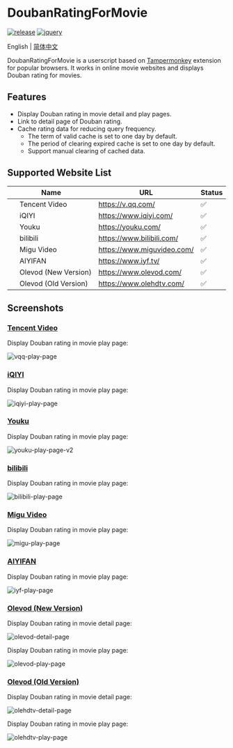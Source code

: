# DoubanRatingForMovie

[![release](https://img.shields.io/github/v/release/ciphersaw/DoubanRatingForMovie)](https://github.com/ciphersaw/DoubanRatingForMovie) [![jquery](https://img.shields.io/badge/jquery-3.6.0-blue)](https://jquery.com/)

English | [简体中文](README-zh_CN.md)

DoubanRatingForMovie is a userscript based on [Tampermonkey](https://www.tampermonkey.net/) extension for popular browsers. It works in online movie websites and displays Douban rating for movies.

## Features

- Display Douban rating in movie detail and play pages.
- Link to detail page of Douban rating.
- Cache rating data for reducing query frequency.
	- The term of valid cache is set to one day by default.
	- The period of clearing expired cache is set to one day by default.
	- Support manual clearing of cached data.

## Supported Website List

| Name                                                         | URL                        | Status |
| ------------------------------------------------------------ | -------------------------- | ------ |
| <img src="https://blog-1255335783.cos.ap-guangzhou.myqcloud.com/DoubanRatingForMovie/README/vqq-favicon.png" width="16" height="16" align=center/> Tencent Video | https://v.qq.com/          | ✅      |
| <img src="https://blog-1255335783.cos.ap-guangzhou.myqcloud.com/DoubanRatingForMovie/README/iqiyi-favicon.png" width="16" height="16" align=center/> iQIYI | https://www.iqiyi.com/     | ✅      |
| <img src="https://blog-1255335783.cos.ap-guangzhou.myqcloud.com/DoubanRatingForMovie/README/youku-favicon.png" width="16" height="16" align=center/> Youku | https://youku.com/         | ✅      |
| <img src="https://blog-1255335783.cos.ap-guangzhou.myqcloud.com/DoubanRatingForMovie/README/bilibili-favicon.png" width="16" height="16" align=center/> bilibili | https://www.bilibili.com/  | ✅      |
| <img src="https://blog-1255335783.cos.ap-guangzhou.myqcloud.com/DoubanRatingForMovie/README/migu-favicon.png" width="16" height="16" align=center/> Migu Video | https://www.miguvideo.com/ | ✅      |
| <img src="https://blog-1255335783.cos.ap-guangzhou.myqcloud.com/DoubanRatingForMovie/README/iyf-favicon.png" width="16" height="16" align=center/> AIYIFAN | https://www.iyf.tv/ | ✅      |
| <img src="https://blog-1255335783.cos.ap-guangzhou.myqcloud.com/DoubanRatingForMovie/README/olevod-favicon.png" width="16" height="16" align=center/> Olevod (New Version) | https://www.olevod.com/    | ✅      |
| <img src="https://blog-1255335783.cos.ap-guangzhou.myqcloud.com/DoubanRatingForMovie/README/olehdtv-favicon.png" width="16" height="16" align=center/> Olevod (Old Version) | https://www.olehdtv.com/   | ✅      |

## Screenshots

### [Tencent Video](https://v.qq.com/)

Display Douban rating in movie play page:

![vqq-play-page](https://blog-1255335783.cos.ap-guangzhou.myqcloud.com/DoubanRatingForMovie/README/vqq-play-page.png)

### [iQIYI](https://www.iqiyi.com/)

Display Douban rating in movie play page:

![iqiyi-play-page](https://blog-1255335783.cos.ap-guangzhou.myqcloud.com/DoubanRatingForMovie/README/iqiyi-play-page.png)

### [Youku](https://youku.com/)

Display Douban rating in movie play page:

![youku-play-page-v2](https://blog-1255335783.cos.ap-guangzhou.myqcloud.com/DoubanRatingForMovie/README/youku-play-page-v2.png)

### [bilibili](https://www.bilibili.com/)

Display Douban rating in movie play page:

![bilibili-play-page](https://blog-1255335783.cos.ap-guangzhou.myqcloud.com/DoubanRatingForMovie/README/bilibili-play-page.png)

### [Migu Video](https://www.miguvideo.com/)

Display Douban rating in movie play page:

![migu-play-page](https://blog-1255335783.cos.ap-guangzhou.myqcloud.com/DoubanRatingForMovie/README/migu-play-page.png)

### [AIYIFAN](https://www.iyf.tv/)

Display Douban rating in movie play page:

![iyf-play-page](https://blog-1255335783.cos.ap-guangzhou.myqcloud.com/DoubanRatingForMovie/README/iyf-play-page.png)

### [Olevod (New Version)](https://www.olevod.com/)

Display Douban rating in movie detail page:

![olevod-detail-page](https://blog-1255335783.cos.ap-guangzhou.myqcloud.com/DoubanRatingForMovie/README/olevod-detail-page.png)

Display Douban rating in movie play page:

![olevod-play-page](https://blog-1255335783.cos.ap-guangzhou.myqcloud.com/DoubanRatingForMovie/README/olevod-play-page.png)

### [Olevod (Old Version)](https://www.olehdtv.com/)

Display Douban rating in movie detail page:

![olehdtv-detail-page](https://blog-1255335783.cos.ap-guangzhou.myqcloud.com/DoubanRatingForMovie/README/olehdtv-detail-page.png)

Display Douban rating in movie play page:

![olehdtv-play-page](https://blog-1255335783.cos.ap-guangzhou.myqcloud.com/DoubanRatingForMovie/README/olehdtv-play-page.png)
